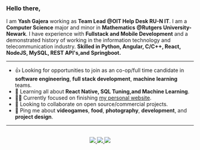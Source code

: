 ### Hello there,

I am **Yash Gajera** working as **Team Lead @OIT Help Desk RU-N IT**. I am a **Computer Science** major and minor in **Mathematics** **@Rutgers University-Newark**. I have experience with **Fullstack and Mobile Development** and a demonstrated history of working in the information technology and telecommunication industry. **Skilled in Python, Angular, C/C++, React, NodeJS, MySQL, REST API's,and Springboot.**

---
- 👍 Looking for opportunities to join as an co-op/full time candidate in **software engineering**, **full stack development**, **machine learning** teams.
- 🌱 Learning all about **React Native, SQL Tuning,and Machine Learning**.
- 👨‍💻  Currently focused on finishing [my personal website](https://github.com/gajeraYash/yashg2).
- 🤝 Looking to collaborate on open source/commercial projects.
- 💬 Ping me about **videogames**, **food**, **photography**, **development**, and **project design**.

---
<p align="center"><br />
  <a href="https://www.linkedin.com/in/yashgajera/">
    <img src="https://img.shields.io/badge/LinkedIn-yashgajera-2867B2">
  </a>
  <a href="https://www.yashgajera.io">
    <img src="https://img.shields.io/badge/website-yashgajera.io-green">
  </a>
  <a href="https://twitter.com/yashgajera_">
    <img src="https://img.shields.io/badge/Twitter-yashgajera__-1DA1F2">
  </a>
</p>
